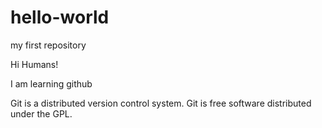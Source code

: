 # hello-world
my first repository

Hi Humans!

I am learning github

Git is a distributed version control system.
Git is free software distributed under the GPL.